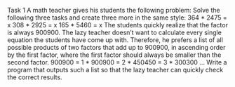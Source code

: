 Task 1
A math teacher gives his students the following problem:
Solve the following three tasks and create three more in the same
style:
364 * 2475 = x
308 * 2925 = x
165 * 5460 = x
The students quickly realize that the factor is always 900900.
The lazy teacher doesn’t want to calculate every single equation the students have come up with.
Therefore, he prefers a list of all possible products of two factors that add up to 900900, in ascending
order by the first factor, where the first factor should always be smaller than the second factor.
900900 = 1 * 900900
= 2 * 450450
= 3 * 300300
...
Write a program that outputs such a list so that the lazy teacher can quickly check the correct results.